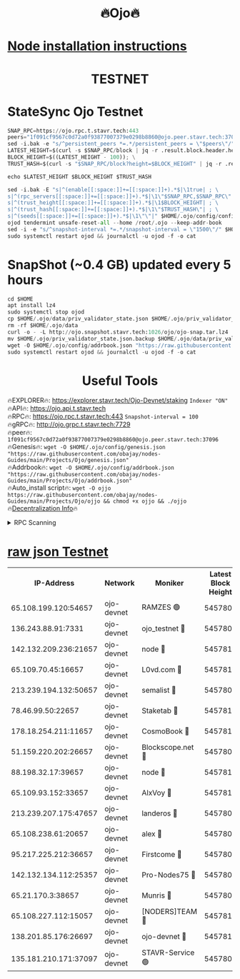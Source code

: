 <h1 align="center"> 🔥Ojo🔥</h1>

[Node installation instructions](https://github.com/obajay/nodes-Guides/tree/main/Projects/Ojo)
=

<h1 align="center"> TESTNET</h1>

# StateSync Ojo Testnet
```python
SNAP_RPC=https://ojo.rpc.t.stavr.tech:443
peers="1f091cf9567c0d72a0f93877007379e0298b8860@ojo.peer.stavr.tech:37096"
sed -i.bak -e "s/^persistent_peers *=.*/persistent_peers = \"$peers\"/" $HOME/.ojo/config/config.toml
LATEST_HEIGHT=$(curl -s $SNAP_RPC/block | jq -r .result.block.header.height); \
BLOCK_HEIGHT=$((LATEST_HEIGHT - 100)); \
TRUST_HASH=$(curl -s "$SNAP_RPC/block?height=$BLOCK_HEIGHT" | jq -r .result.block_id.hash)

echo $LATEST_HEIGHT $BLOCK_HEIGHT $TRUST_HASH

sed -i.bak -E "s|^(enable[[:space:]]+=[[:space:]]+).*$|\1true| ; \
s|^(rpc_servers[[:space:]]+=[[:space:]]+).*$|\1\"$SNAP_RPC,$SNAP_RPC\"| ; \
s|^(trust_height[[:space:]]+=[[:space:]]+).*$|\1$BLOCK_HEIGHT| ; \
s|^(trust_hash[[:space:]]+=[[:space:]]+).*$|\1\"$TRUST_HASH\"| ; \
s|^(seeds[[:space:]]+=[[:space:]]+).*$|\1\"\"|" $HOME/.ojo/config/config.toml
ojod tendermint unsafe-reset-all --home /root/.ojo --keep-addr-book
sed -i -e "s/^snapshot-interval *=.*/snapshot-interval = \"1500\"/" $HOME/.ojo/config/app.toml
sudo systemctl restart ojod && journalctl -u ojod -f -o cat
```
# SnapShot (~0.4 GB) updated every 5 hours
```python
cd $HOME
apt install lz4
sudo systemctl stop ojod
cp $HOME/.ojo/data/priv_validator_state.json $HOME/.ojo/priv_validator_state.json.backup
rm -rf $HOME/.ojo/data
curl -o - -L http://ojo.snapshot.stavr.tech:1026/ojo/ojo-snap.tar.lz4 | lz4 -c -d - | tar -x -C $HOME/.ojo --strip-components 2
mv $HOME/.ojo/priv_validator_state.json.backup $HOME/.ojo/data/priv_validator_state.json
wget -O $HOME/.ojo/config/addrbook.json "https://raw.githubusercontent.com/obajay/nodes-Guides/main/Projects/Ojo/addrbook.json"
sudo systemctl restart ojod && journalctl -u ojod -f -o cat
```
 <h1 align="center"> Useful Tools</h1>

🔥EXPLORER🔥:        https://explorer.stavr.tech/Ojo-Devnet/staking        `Indexer "ON"` \
🔥API🔥:                     https://ojo.api.t.stavr.tech \
🔥RPC🔥:                    https://ojo.rpc.t.stavr.tech:443              `Snapshot-interval = 100` \
🔥gRPC🔥:                  http://ojo.grpc.t.stavr.tech:7729 \
🔥peer🔥:                   `1f091cf9567c0d72a0f93877007379e0298b8860@ojo.peer.stavr.tech:37096` \
🔥Genesis🔥:    ```wget -O $HOME/.ojo/config/genesis.json "https://raw.githubusercontent.com/obajay/nodes-Guides/main/Projects/Ojo/genesis.json"``` \
🔥Addrbook🔥:    ```wget -O $HOME/.ojo/config/addrbook.json "https://raw.githubusercontent.com/obajay/nodes-Guides/main/Projects/Ojo/addrbook.json"``` \
🔥Auto_install script🔥: ```wget -O ojjo https://raw.githubusercontent.com/obajay/nodes-Guides/main/Projects/Ojo/ojjo && chmod +x ojjo && ./ojjo``` \
🔥[Decentralization Info](https://github.com/obajay/StateSync-snapshots/tree/main/Projects/Ojo/Decentralization)🔥



<details>
<summary>RPC Scanning</summary>

<h2 align="center"> We scan nodes in real time every 4 hours. And we provide the final result of RPC endpoints.
We cannot influence the operation of these nodes in any way. </h2>


```python
If Voting Power is higher than 0 --> then the Node is a validator of the network and may be subject to attack and be a potential threat to the chain.
```
```python
We marked such validators with a red symbol
```

</details>

[raw json Testnet](https://rpc-check.ojot.stavr.tech/ojot/rpc-ojot-result.json)
=


<table><tr><th>IP-Address</th><th>Network</th><th>Moniker</th><th>Latest Block Height</th><th>Earliest Block Height</th><th>Catching Up</th><th>Tx Index</th><th>Voting Power</th><th>Scan Time</th></tr><tr><td>65.108.199.120:54657</td><td>ojo-devnet</td><td>RAMZES 🟢</td><td>5457806</td><td>306156</td><td>False</td><td>on</td><td>0</td><td>2024-02-16T02:36:11.214760145UTC</td></tr><tr><td>136.243.88.91:7331</td><td>ojo-devnet</td><td>ojo_testnet 🔴</td><td>5457808</td><td>308845</td><td>False</td><td>on</td><td>1000</td><td>2024-02-16T02:36:19.628848837UTC</td></tr><tr><td>142.132.209.236:21657</td><td>ojo-devnet</td><td>node 🔴</td><td>5457810</td><td>350001</td><td>False</td><td>on</td><td>1999</td><td>2024-02-16T02:36:32.786995401UTC</td></tr><tr><td>65.109.70.45:16657</td><td>ojo-devnet</td><td>L0vd.com 🔴</td><td>5457811</td><td>695918</td><td>False</td><td>off</td><td>998</td><td>2024-02-16T02:36:40.721011043UTC</td></tr><tr><td>213.239.194.132:50657</td><td>ojo-devnet</td><td>semalist 🔴</td><td>5457806</td><td>3223522</td><td>False</td><td>on</td><td>21037</td><td>2024-02-16T02:36:11.479995551UTC</td></tr><tr><td>78.46.99.50:22657</td><td>ojo-devnet</td><td>Staketab 🔴</td><td>5457811</td><td>4254801</td><td>False</td><td>on</td><td>1276</td><td>2024-02-16T02:36:41.007402218UTC</td></tr><tr><td>178.18.254.211:11657</td><td>ojo-devnet</td><td>CosmoBook 🔴</td><td>5457810</td><td>4392001</td><td>False</td><td>off</td><td>1047</td><td>2024-02-16T02:36:35.175196068UTC</td></tr><tr><td>51.159.220.202:26657</td><td>ojo-devnet</td><td>Blockscope.net 🔴</td><td>5457806</td><td>4425001</td><td>False</td><td>on</td><td>1904</td><td>2024-02-16T02:36:10.468333715UTC</td></tr><tr><td>88.198.32.17:39657</td><td>ojo-devnet</td><td>node 🔴</td><td>5457810</td><td>4710001</td><td>False</td><td>on</td><td>96508</td><td>2024-02-16T02:36:35.416770359UTC</td></tr><tr><td>65.109.93.152:33657</td><td>ojo-devnet</td><td>AlxVoy 🔴</td><td>5457810</td><td>4943001</td><td>False</td><td>on</td><td>4491415</td><td>2024-02-16T02:36:32.481931392UTC</td></tr><tr><td>213.239.207.175:47657</td><td>ojo-devnet</td><td>landeros 🔴</td><td>5457809</td><td>4967924</td><td>False</td><td>off</td><td>11083</td><td>2024-02-16T02:36:28.043058844UTC</td></tr><tr><td>65.108.238.61:20657</td><td>ojo-devnet</td><td>alex 🔴</td><td>5457806</td><td>5131001</td><td>False</td><td>on</td><td>11359</td><td>2024-02-16T02:36:10.867218558UTC</td></tr><tr><td>95.217.225.212:36657</td><td>ojo-devnet</td><td>Firstcome 🔴</td><td>5457807</td><td>5251946</td><td>False</td><td>on</td><td>13566</td><td>2024-02-16T02:36:17.331750829UTC</td></tr><tr><td>142.132.134.112:25357</td><td>ojo-devnet</td><td>Pro-Nodes75 🔴</td><td>5457807</td><td>5357807</td><td>False</td><td>on</td><td>24651</td><td>2024-02-16T02:36:14.516031091UTC</td></tr><tr><td>65.21.170.3:38657</td><td>ojo-devnet</td><td>Munris 🔴</td><td>5457807</td><td>5357807</td><td>False</td><td>off</td><td>20123</td><td>2024-02-16T02:36:16.958851887UTC</td></tr><tr><td>65.108.227.112:15057</td><td>ojo-devnet</td><td>[NODERS]TEAM 🔴</td><td>5457811</td><td>5357811</td><td>False</td><td>off</td><td>9999</td><td>2024-02-16T02:36:40.061289198UTC</td></tr><tr><td>138.201.85.176:26697</td><td>ojo-devnet</td><td>ojo-devnet 🔴</td><td>5457811</td><td>5357811</td><td>False</td><td>on</td><td>1000024000</td><td>2024-02-16T02:36:40.349718112UTC</td></tr><tr><td>135.181.210.171:37097</td><td>ojo-devnet</td><td>STAVR-Service 🟢</td><td>5457806</td><td>5457001</td><td>False</td><td>on</td><td>0</td><td>2024-02-16T02:36:12.179232861UTC</td></tr></table>
